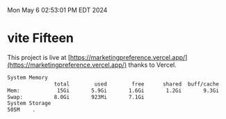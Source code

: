 Mon May  6 02:53:01 PM EDT 2024

# vite Fifteen


This project is live at [https://marketingpreference.vercel.app/](https://marketingpreference.vercel.app/) thanks to Vercel.

```bash
System Memory
               total        used        free      shared  buff/cache   available
Mem:            15Gi       5.9Gi       1.6Gi       1.2Gi       9.3Gi       9.3Gi
Swap:          8.0Gi       923Mi       7.1Gi
System Storage
505M	.
```
